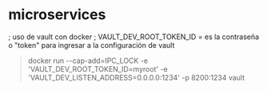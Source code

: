 # microservices
; uso de vault con docker
; VAULT_DEV_ROOT_TOKEN_ID = es la contraseña o "token" para ingresar a la configuración de vault

> docker run --cap-add=IPC_LOCK -e 'VAULT_DEV_ROOT_TOKEN_ID=myroot' -e 'VAULT_DEV_LISTEN_ADDRESS=0.0.0.0:1234' -p 8200:1234 vault